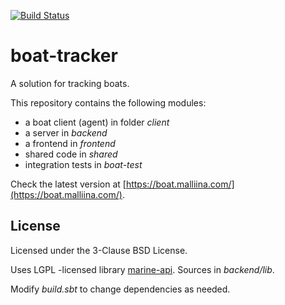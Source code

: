 [![Build Status](https://travis-ci.org/malliina/boat.png?branch=master)](https://travis-ci.org/malliina/boat)

# boat-tracker

A solution for tracking boats.

This repository contains the following modules:

- a boat client (agent) in folder *client*
- a server in *backend*
- a frontend in *frontend*
- shared code in *shared*
- integration tests in *boat-test*

Check the latest version at [https://boat.malliina.com/](https://boat.malliina.com/).

## License

Licensed under the 3-Clause BSD License.

Uses LGPL -licensed library [marine-api](https://ktuukkan.github.io/marine-api/). Sources in *backend/lib*.

Modify *build.sbt* to change dependencies as needed.
